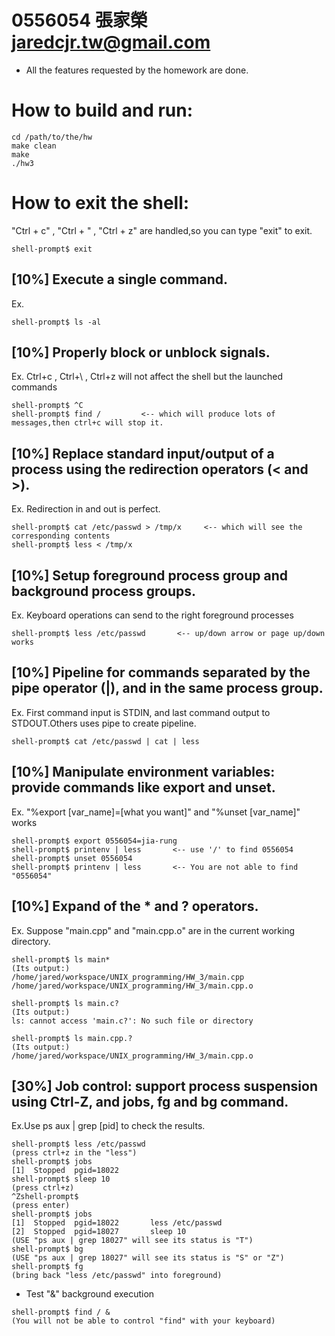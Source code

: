 0556054   張家榮   jaredcjr.tw@gmail.com
==============================================

* All the features requested by the homework are done.

How to build and run:
===================================
```
cd /path/to/the/hw
make clean
make
./hw3
```

How to exit the shell:
================================
"Ctrl + c" , "Ctrl + \" , "Ctrl + z" are handled,so you can type "exit" to exit.
```
shell-prompt$ exit
```

[10%] Execute a single command.
---------------------------------------------
Ex.
```
shell-prompt$ ls -al
```

[10%] Properly block or unblock signals.
---------------------------------------------
Ex. Ctrl+c , Ctrl+\ , Ctrl+z will not affect the shell but the launched commands
```
shell-prompt$ ^C
shell-prompt$ find /         <-- which will produce lots of messages,then ctrl+c will stop it.
```

[10%] Replace standard input/output of a process using the redirection operators (< and >).
---------------------------------------------------------------------------------------------
Ex. Redirection in and out is perfect.
```
shell-prompt$ cat /etc/passwd > /tmp/x     <-- which will see the corresponding contents
shell-prompt$ less < /tmp/x
```

[10%] Setup foreground process group and background process groups.
---------------------------------------------------------------------------------------------
Ex. Keyboard operations can send to the right foreground processes
```
shell-prompt$ less /etc/passwd       <-- up/down arrow or page up/down works 
```

[10%] Pipeline for commands separated by the pipe operator (|), and in the same process group.
-----------------------------------------------------------------------------------------------
Ex. First command input is STDIN, and last command output to STDOUT.Others uses pipe to create pipeline.
```
shell-prompt$ cat /etc/passwd | cat | less
```

[10%] Manipulate environment variables: provide commands like export and unset.
-----------------------------------------------------------------------------------------------
Ex. "%export [var_name]=[what you want]"  and "%unset [var_name]" works
```
shell-prompt$ export 0556054=jia-rung
shell-prompt$ printenv | less       <-- use '/' to find 0556054
shell-prompt$ unset 0556054
shell-prompt$ printenv | less       <-- You are not able to find "0556054"
```

[10%] Expand of the * and ? operators.
-----------------------------------------------------------------------------------------------
Ex. Suppose "main.cpp" and "main.cpp.o" are in the current working directory.
```
shell-prompt$ ls main*
(Its output:)
/home/jared/workspace/UNIX_programming/HW_3/main.cpp  /home/jared/workspace/UNIX_programming/HW_3/main.cpp.o

shell-prompt$ ls main.c?
(Its output:)
ls: cannot access 'main.c?': No such file or directory

shell-prompt$ ls main.cpp.?
(Its output:)
/home/jared/workspace/UNIX_programming/HW_3/main.cpp.o
```


[30%] Job control: support process suspension using Ctrl-Z, and jobs, fg and bg command.
-----------------------------------------------------------------------------------------------
Ex.Use ps aux | grep [pid] to check the results.
```
shell-prompt$ less /etc/passwd
(press ctrl+z in the "less")
shell-prompt$ jobs
[1]  Stopped  pgid=18022
shell-prompt$ sleep 10
(press ctrl+z)
^Zshell-prompt$
(press enter)
shell-prompt$ jobs
[1]  Stopped  pgid=18022       less /etc/passwd
[2]  Stopped  pgid=18027       sleep 10
(USE "ps aux | grep 18027" will see its status is "T")
shell-prompt$ bg
(USE "ps aux | grep 18027" will see its status is "S" or "Z")
shell-prompt$ fg
(bring back "less /etc/passwd" into foreground)
```

* Test "&" background execution
```
shell-prompt$ find / &
(You will not be able to control "find" with your keyboard)
```



